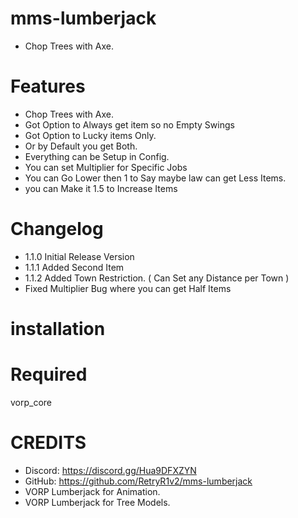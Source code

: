 # mms-lumberjack

- Chop Trees with Axe.

# Features
 
- Chop Trees with Axe.
- Got Option to Always get item so no Empty Swings 
- Got Option to Lucky items Only.
- Or by Default you get Both.
- Everything can be Setup in Config.
- You can set Multiplier for Specific Jobs 
- You can Go Lower then 1 to Say maybe law can get Less Items.
- you can Make it 1.5 to Increase Items 

# Changelog

- 1.1.0 Initial Release Version
- 1.1.1 Added Second Item
- 1.1.2 Added Town Restriction. ( Can Set any Distance per Town )
- Fixed Multiplier Bug where you can get Half Items

# installation 



# Required

vorp_core


# CREDITS
- Discord: https://discord.gg/Hua9DFXZYN
- GitHub: https://github.com/RetryR1v2/mms-lumberjack
- VORP Lumberjack for Animation.
- VORP Lumberjack for Tree Models.